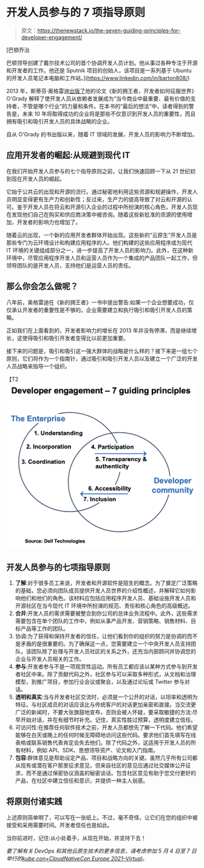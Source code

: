 # 开发人员参与的 7 项指导原则

> 原文：<https://thenewstack.io/the-seven-guiding-principles-for-developer-engagement/>

[](https://www.linkedin.com/in/barton808/)

 [巴顿乔治

巴顿领导创建了戴尔技术公司的首个协调开发人员计划。他从事过各种专注于开源和开发者的工作。他还是 Sputnik 项目的创始人，该项目是一系列基于 Ubuntu 的开发人员笔记本电脑和工作站。](https://www.linkedin.com/in/barton808/) [](https://www.linkedin.com/in/barton808/)

2013 年，斯蒂芬·奥格雷迪[出版了](https://www.oreilly.com/library/view/the-new-kingmakers/9781449368036/)他的论文《新的拥王者，开发者如何征服世界》O'Grady 解释了使开发人员从依赖者发展成为“当今商业中最重要、最有价值的支持者，不管是哪个行业”的力量和条件。在本书的“最后的想法”中，读者得到的警告是，未来 10 年将取得成功的企业将是那些不仅意识到开发人员的重要性，而且拥有吸引和吸引开发人员的具体战略的企业。

自从 O'Grady 的书出版以来，随着 IT 领域的发展，开发人员的影响力不断增加。

## **应用开发者的崛起:从规避到现代 IT**

在我们开始开发人员参与的七个指导原则之前，让我们快速回顾一下从 21 世纪初到现在开发人员的崛起。

它始于公共云的出现和开源的流行。通过秘密地利用这些资源和规避操作，开发人员明显变得更有生产力和创新性；反过来，生产力的提高导致了对云和开源的认可。鉴于开发人员在将云和开源引入企业的过程中所扮演的核心角色，开发人员现在发现他们自己在购买和供应商决策中被咨询。随着这些新批准的资源的使用增加，开发者的影响力也增加了。

随着云的出现，一个新的应用开发者群体开始出现。这些新的“云原生”开发人员是那些专门为云环境设计和构建应用程序的人。他们构建的这些应用程序成为现代 IT 环境的关键组成部分之一，进一步提高了开发人员的影响力。此外，在这种新环境中，尽管应用程序开发人员和运营人员作为一个集成的产品团队一起工作，但领导团队的是开发人员，支持他们是运营人员的责任。

## 那么你会怎么做呢？

八年前，奥格雷迪在《新的拥王者》一书中提出警告:如果一个企业想要成功，仅仅承认开发者的重要性是不够的。企业需要建立和执行吸引和吸引开发人员的策略。

正如我们在上面看到的，开发者影响力的增长在 2013 年并没有停滞，而是继续增长，这使得吸引和吸引开发者变得比以前更加重要。

接下来的问题是，吸引和吸引这一强大群体的战略是什么样的？接下来是一组七个原则，它们将作为一个指南针，通过吸引和吸引开发人员以及建立一个广泛的开发人员战略来指导一个组织。

【T2![](img/441cb814a5a702a010bd0da504b02c52.png)

## **开发人员参与的七项指导原则**

1.  **了解**:对于很多员工来说，开发者和开源软件是陌生的概念。为了奠定广泛策略的基础，您必须向团队成员提供开发人员世界的介绍性概述，并解释它如何影响他们和他们的角色。该材料应包括应用程序开发人员、基础设施开发人员和开源社区在当今现代 IT 环境中所扮演的规范、责任和核心角色的高级概述。
2.  **合并**:开发人员的需求需要被整合到你公司的总体业务流程中。此外，这些需求需要包含在单个团队的工作中，例如从事产品开发、营销策略、销售材料、目标产品等工作的团队。
3.  协调:为了获得和保持开发者的信任，让他们看到你的组织的努力是协调的而不是矛盾的是很重要的。为了确保这一点，您需要建立一个中央开发人员支持团队，该团队除了处理与开发人员社区的关系之外，还充当内部顾问并协调您的企业与开发人员相关的工作。
4.  **参与**:开发者参与不是一项观赏性运动。所有员工都应该以某种方式参与到开发者社区中来。除了贡献代码之外，社区参与可以采取多种形式，从文档和治理模型，到推广项目，参加行业会议或聚会，以及通过论坛或 Twitter 参与对话。
5.  **透明和真实**:当与开发者社区交流时，必须是一个公开的对话，以坦率和透明为特征。与社区成员的对话应该比与传统客户的对话更加亲密和直接。当交流更广泛的新闻时，不要大张旗鼓地宣布，否则会被人怀疑，要采取敏捷的方法:尽早开始对话，并在有细节时补充。记住，真实性胜过预算，透明度建立信任。
6.  可访问性:在推荐任何软件技术之前，开发人员都想先了解一下代码。他们希望能够在白天或晚上的任何时候无障碍地访问这些代码。要求他们首先填写在线表格或联系销售代表肯定会失去他们。除了代码之外，这适用于开发人员的所有材料，例如 API、SDK、思想领导资产、论文和入门指南。
7.  **包容**:群体意见是帮助设定产品、项目和战略方向的关键。虽然几乎所有公司都从现有或潜在客户那里征求意见，但来自社区的意见应通过社交媒体公开征求，而不是通过保密协议涵盖的秘密谈话。包含社区意见有助于您交付更好的产品，在社区中建立信任和意识，并提供一种主人翁感。

## **将原则付诸实践**

上述原则简单明了，可以写在一张纸上。不过，毫不奇怪，让它们在您的组织中被接受和采用需要时间。开发者信任也是如此。

当你前进时，记住:从小处着手，从现在开始，并坚持下去！

*要了解有关 DevOps 和其他云原生技术的更多信息，请考虑参加 5 月 4 日至 7 日举行的[kube con+CloudNativeCon Europe 2021–Virtual](https://events.linuxfoundation.org/kubecon-cloudnativecon-europe/)。*

<svg xmlns:xlink="http://www.w3.org/1999/xlink" viewBox="0 0 68 31" version="1.1"><title>Group</title> <desc>Created with Sketch.</desc></svg>